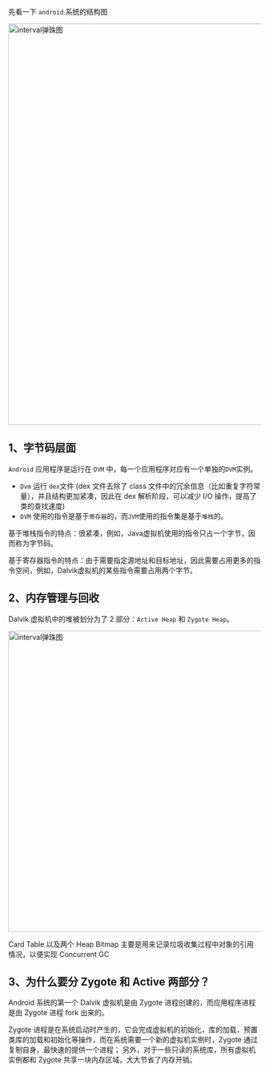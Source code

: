 先看一下 `android` 系统的结构图

<img width="800" alt="interval弹珠图" src="https://user-images.githubusercontent.com/17560388/181872654-aaf75bb7-7bcb-4fe5-b4cb-481cc36af221.png">

## 1、字节码层面
`Android` 应用程序是运行在 `DVM` 中，每一个应用程序对应有一个单独的`DVM`实例。
- `Dvm` 运行 `dex`文件 (dex 文件去除了 class 文件中的冗余信息（比如重复字符常量），并且结构更加紧凑，因此在 dex 解析阶段，可以减少 I/O 操作，提高了类的查找速度)
- `DVM` 使用的指令是基于`寄存器`的，而`JVM`使用的指令集是基于`堆栈`的。

基于堆栈指令的特点：很紧凑，例如，Java虚拟机使用的指令只占一个字节，因而称为字节码。

基于寄存器指令的特点：由于需要指定源地址和目标地址，因此需要占用更多的指令空间，例如，Dalvik虚拟机的某些指令需要占用两个字节。

## 2、内存管理与回收

Dalvik 虚拟机中的堆被划分为了 2 部分：`Active Heap` 和 `Zygote Heap`。

<img width="600" alt="interval弹珠图" src="https://user-images.githubusercontent.com/17560388/181877102-490ea92b-da9b-446c-845a-e0d83a186066.png">

Card Table 以及两个 Heap Bitmap 主要是用来记录垃圾收集过程中对象的引用情况，以便实现 Concurrent GC

## 3、为什么要分 Zygote 和 Active 两部分？

Android 系统的第一个 Dalvik 虚拟机是由 Zygote 进程创建的，而应用程序进程是由 Zygote 进程 fork 出来的。

Zygote 进程是在系统启动时产生的，它会完成虚拟机的初始化，库的加载，预置类库的加载和初始化等操作，而在系统需要一个新的虚拟机实例时，Zygote 通过复制自身，最快速的提供一个进程；
另外，对于一些只读的系统库，所有虚拟机实例都和 Zygote 共享一块内存区域，大大节省了内存开销。

